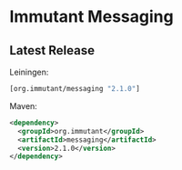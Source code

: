 # Immutant Messaging

## Latest Release

Leiningen:

``` clj
[org.immutant/messaging "2.1.0"]
```

Maven:

``` xml
<dependency>
  <groupId>org.immutant</groupId>
  <artifactId>messaging</artifactId>
  <version>2.1.0</version>
</dependency>
```
